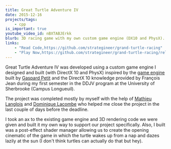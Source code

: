 ```yaml
---
title: Great Turtle Adventure IV
date: 2015-12-16
projects/tags:
    - cpp
is_important: true
youtube_video_id: nBXTABJErkk
blurb: 3D racing game with my own custom game engine (DX10 and PhysX).
links:
    - "Read Code,https://github.com/strategineer/grand-turtle-racing"
    - "Play Now,https://github.com/strategineer/grand-turtle-racing/releases/tag/1.00"
---
```

Great Turtle Adventure IV was developed using a custom game engine I designed and built (with DirectX 10 and PhysX) inspired by the [game engine](https://github.com/DDJV-INF740/GameEngine-src) built by [Gaspard Petit](https://www.linkedin.com/in/gaspardpetit/) and the DirectX 10 knowledge provided by François Jean during my first semester in the DDJV program at the University of Sherbrooke (Campus Longueuil).

The project was completed mostly by myself with the help of [Mathieu Langlois](https://www.linkedin.com/in/mathieu-langlois-a019a1100) and [Dominique Lacombe](https://www.linkedin.com/in/lacombe-dominique/) who helped me close the project in the last couple of days before the deadline.

I took an ax to the existing game engine and 3D rendering code we were given and built it my own way to support our project specifically. Also, I built was a post-effect shader manager allowing us to create the opening cinematic of the game in which the turtle wakes up from a nap and dazes lazily at the sun (I don't think turtles can actually do that but hey).
